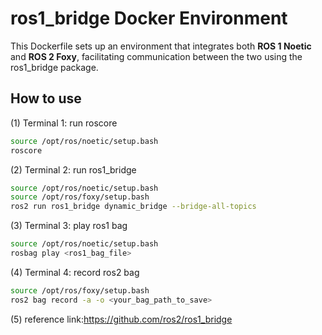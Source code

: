 # **ros1_bridge Docker Environment**
This Dockerfile sets up an environment that integrates both **ROS 1 Noetic** and **ROS 2 Foxy**, facilitating communication between the two using the ros1_bridge package.


## **How to use**


(1) Terminal 1: run roscore
```bash
source /opt/ros/noetic/setup.bash
roscore
```

(2) Terminal 2: run ros1_bridge
```bash
source /opt/ros/noetic/setup.bash
source /opt/ros/foxy/setup.bash
ros2 run ros1_bridge dynamic_bridge --bridge-all-topics
```

(3) Terminal 3: play ros1 bag
```bash
source /opt/ros/noetic/setup.bash
rosbag play <ros1_bag_file>
```

(4) Terminal 4: record ros2 bag
```bash
source /opt/ros/foxy/setup.bash
ros2 bag record -a -o <your_bag_path_to_save>
```

(5) reference link:https://github.com/ros2/ros1_bridge
